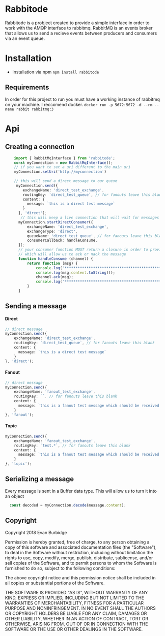 # Rabbitode
Rabbitode is a probject created to provide a simple interface in order to work with the AMQP interface to rabbitmq.
RabbitMQ  is an events broker that allows us to send a recieve events between producers and consumers via an event queue.

# Installation
- Installation via npm `npm install rabbitode`
## Requirements
In order for this project to run you must have a working instance of rabbitmq on your machine. 
I reccomend docker.
```docker run -p 5672:5672 -d --rm --name rabbit rabbitmq:3```

# Api
## Creating a connection

```typescript 
    import { RabbitMqInterface } from 'rabbitode';
    const myConnection = new RabbitMqInterface();
    // if you want to set a uri different to the main uri
    myConnection.setUri('http://myconnection')
    
    // this will send a direct message to our queue
     myConnection.send({
        exchangeName: 'direct_test_exchange',
        routingKey: `direct_test_queue`, // for fanouts leave this blank
        content: {
          message: `this is a direct test message`
        }
      }, 'direct');
       // this will keep a live connection that will wait for messages
      myConnection.startDirectConsumer({
          exchangeName: 'direct_test_exchange',
          exchangeType: 'direct',
          queueName: 'direct_test_queue', // for fanouts leave this blank
          consumerCallback: handleConsume,
      });
      // your consumer function MUST return a closure in order to provide access to the channel
      // which will allow us to ack or nack the message
      function handleConsume (channel) {
          return function (msg) {
              console.log('************************************************************');
              console.log(msg.content.toString());
              channel.ack(msg);
              console.log('************************************************************');
          }
      }
``` 

## Sending a message
#### Direct
```typescript
// direct message
myConnection.send({
    exchangeName: 'direct_test_exchange',
    routingKey: `direct_test_queue`, // for fanouts leave this blank
    content: {
      message: `this is a direct test message`
    }
}, 'direct');
```
#### Fanout
```typescript
// direct message
myConnection.send({
    exchangeName: 'fanout_test_exchange',
    routingKey: ``, // for fanouts leave this blank
    content: {
      message: `this is a fanout test message which should be received by multiple consumers`
    }
}, 'fanout');
```
#### Topic
```typescript
myConnection.send({
    exchangeName: 'fanout_test_exchange',
    routingKey: `test.*`, // for fanouts leave this blank
    content: {
      message: `this is a fanout test message which should be received by multiple consumers`
    }
}, 'topic');
```

## Serializing a message
Every message is sent in a Buffer data type. This will allow us to turn it into an object
```typescript
  const decoded = myConnection.decode(message.content);
```


## Copyright
Copyright 2018 Evan Burbidge

Permission is hereby granted, free of charge, to any person obtaining a copy of this software and associated documentation files (the "Software"), to deal in the Software without restriction, including without limitation the rights to use, copy, modify, merge, publish, distribute, sublicense, and/or sell copies of the Software, and to permit persons to whom the Software is furnished to do so, subject to the following conditions:

The above copyright notice and this permission notice shall be included in all copies or substantial portions of the Software.

THE SOFTWARE IS PROVIDED "AS IS", WITHOUT WARRANTY OF ANY KIND, EXPRESS OR IMPLIED, INCLUDING BUT NOT LIMITED TO THE WARRANTIES OF MERCHANTABILITY, FITNESS FOR A PARTICULAR PURPOSE AND NONINFRINGEMENT. IN NO EVENT SHALL THE AUTHORS OR COPYRIGHT HOLDERS BE LIABLE FOR ANY CLAIM, DAMAGES OR OTHER LIABILITY, WHETHER IN AN ACTION OF CONTRACT, TORT OR OTHERWISE, ARISING FROM, OUT OF OR IN CONNECTION WITH THE SOFTWARE OR THE USE OR OTHER DEALINGS IN THE SOFTWARE.